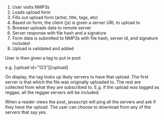 1. User visits NMP3s
2. Loads upload form
3. Fills out upload form (artist, title, tags, etc)
4. Based on form, the client (js) is given a server URL to
   upload to
5. Browser uploads data to remote server
6. Server response with file hash and a signature
7. Form data is submitted to NMP3s with file hash, server id,
   and signature included
8. Upload is validated and added

User is then given a tag to put in post

e.g. [upload id="123"][/upload]

On display, the tag looks up likely servers to have that upload.
The first server is that which the file was originally uploaded to.
The rest are collected from what they are subscribed to.  E.g.  if
the upload was tagged as reggae, all the reggae servers will be
included.

When a reader views the post, javascript will ping all the servers
and ask if they have the upload. The user can choose to download
from any of the servers that say yes.
